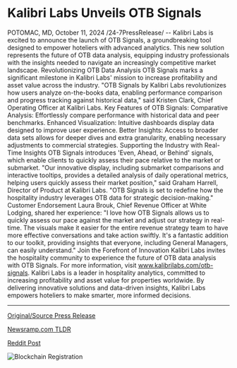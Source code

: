 # Kalibri Labs Unveils OTB Signals

POTOMAC, MD, October 11, 2024 /24-7PressRelease/ -- Kalibri Labs is excited to announce the launch of OTB Signals, a groundbreaking tool designed to empower hoteliers with advanced analytics. This new solution represents the future of OTB data analysis, equipping industry professionals with the insights needed to navigate an increasingly competitive market landscape.  Revolutionizing OTB Data Analysis OTB Signals marks a significant milestone in Kalibri Labs' mission to increase profitability and asset value across the industry.  "OTB Signals by Kalibri Labs revolutionizes how users analyze on-the-books data, enabling performance comparison and progress tracking against historical data," said Kristen Clark, Chief Operating Officer at Kalibri Labs.  Key Features of OTB Signals:  Comparative Analysis: Effortlessly compare performance with historical data and peer benchmarks.  Enhanced Visualization: Intuitive dashboards display data designed to improve user experience.  Better Insights: Access to broader data sets allows for deeper dives and extra granularity, enabling necessary adjustments to commercial strategies.  Supporting the Industry with Real-Time Insights OTB Signals introduces 'Even, Ahead, or Behind' signals, which enable clients to quickly assess their pace relative to the market or submarket.  "Our innovative display, including submarket comparisons and interactive tooltips, provides a detailed analysis of daily operational metrics, helping users quickly assess their market position," said Graham Harrell, Director of Product at Kalibri Labs. "OTB Signals is set to redefine how the hospitality industry leverages OTB data for strategic decision-making."  Customer Endorsement Laura Brouk, Chief Revenue Officer at White Lodging, shared her experience:  "I love how OTB Signals allows us to quickly assess our pace against the market and adjust our strategy in real-time. The visuals make it easier for the entire revenue strategy team to have more effective conversations and take action swiftly. It's a fantastic addition to our toolkit, providing insights that everyone, including General Managers, can easily understand."  Join the Forefront of Innovation Kalibri Labs invites the hospitality community to experience the future of OTB data analysis with OTB Signals. For more information, visit www.kalibrilabs.com/otb-signals.  Kalibri Labs is a leader in hospitality analytics, committed to increasing profitability and asset value for properties worldwide. By delivering innovative solutions and data-driven insights, Kalibri Labs empowers hoteliers to make smarter, more informed decisions. 

---

[Original/Source Press Release](https://www.24-7pressrelease.com/press-release/515156/kalibri-labs-unveils-otb-signals)
                    

[Newsramp.com TLDR](None) 



[Reddit Post](https://www.reddit.com/r/technology_press/comments/1g145l7/kalibri_labs_launches_otb_signals_revolutionizing/) 



![Blockchain Registration](https://cdn.newsramp.app/24-7PressRelease/qrcode/2410/11/volt8IHJ.webp)